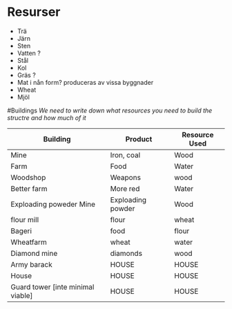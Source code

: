 # Resurser
- Trä
- Järn
- Sten
- Vatten ?
- Stål
- Kol
- Gräs ?
- Mat i nån form? produceras av vissa byggnader
- Wheat
- Mjöl

#Buildings
*We need to write down what resources you need to build the structre and how much of it*

Building | Product | Resource Used
---------|----------|-------------
Mine | Iron, coal | Wood
Farm | Food | Water
Woodshop | Weapons | wood
Better farm | More red | Water
Exploading poweder Mine | Exploading powder | Wood
flour mill | flour | wheat
Bageri | food | flour
Wheatfarm | wheat | water
Diamond mine | diamonds | wood
Army barack | HOUSE | HOUSE
House | HOUSE | HOUSE
Guard tower [inte minimal viable] | HOUSE | HOUSE
